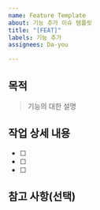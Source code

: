 ```yaml
---
name: Feature Template
about: 기능 추가 이슈 템플릿
title: "[FEAT]"
labels: 기능 추가
assignees: Da-you

---
```


## 목적

> 기능의 대한 설명

## 작업 상세 내용

- [ ]
- [ ]
- [ ]

## 참고 사항(선택)
